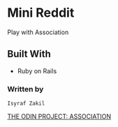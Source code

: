 # Mini Reddit

Play with Association

## Built With
* Ruby on Rails

### Written by 
```
Isyraf Zakil
```

[THE ODIN PROJECT: ASSOCIATION](https://www.theodinproject.com/courses/ruby-on-rails/lessons/associations)

